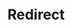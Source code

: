 ﻿---
layout: src/layouts/Redirect.astro
title: Redirect
redirect: https://yamldoc.liuyan.wang/docs/octopus-rest-api/cli/octopus-deployment-target-listening-tentacle-view
pubDate:  2023-01-01
navSearch: false
navSitemap: false
navMenu: false
---
